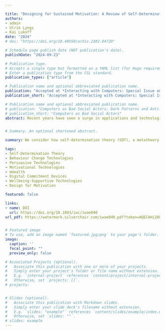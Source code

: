 ```yaml
---

title: "Designing for Sustained Motivation: A Review of Self-Determination Theory in Behaviour Change Technologies"
authors: 
- admin
- Ulrik Lyngs
- Kai Lukoff
date: "2024"
# doi: "https://doi.org/10.48550/arXiv.2302.04720"

# Schedule page publish date (NOT publication's date).
publishDate: "2024-09-23"

# Publication type.
# Accepts a single type but formatted as a YAML list (for Hugo requirements).
# Enter a publication type from the CSL standard.
publication_types: ["article"]

# Publication name and optional abbreviated publication name.
publication: "Accepted at *Interacting with Computers: Special Issue on Self-Determination Theory in HCI*. https://doi.org/10.1093/iwc/iwae040"
publication_short: "Accepted at *Interacting with Computers: Special Issue on Self-Determination Theory in HCI*. https://doi.org/10.1093/iwc/iwae040"

# Publication name and optional abbreviated publication name.
# publication: "Computers as Bad Social Actors: Dark Patterns and Anti-Patterns in Interfaces that Act Socially"
# publication_short: "Computers as Bad Social Actors"
abstract: Recent years have seen a surge in applications and technologies aimed at motivating users to achieve personal goals and improve their wellbeing. However, these often fail to promote long-term behaviour change, and sometimes even backfire. We consider how self-determination theory (SDT), a metatheory of human motivation and wellbeing, can help explain why such technologies fail, and how they may better help users internalise the motivation behind their goals and make enduring changes in their behaviour. In this work, we systematically reviewed 15 papers in the ACM Digital Library that apply SDT to the design of behaviour change technologies (BCTs). We identified 50 suggestions for design features in BCTs, grounded in SDT, that researchers have applied to enhance user motivation. However, we find that SDT is often leveraged to optimise engagement with the technology itself rather than with the targeted behaviour change per se. When interpreted through the lens of SDT, the implication is that BCTs may fail to cultivate sustained changes in behaviour, as users' motivation depends on their enjoyment of the intervention, which may wane over time. An underexplored opportunity remains for designers to leverage SDT to support users to internalise the ultimate goals and value of certain behaviour changes, enhancing their motivation to sustain these changes in the long term.


# Summary. An optional shortened abstract.

summary: We consider how self-determination theory (SDT), a metatheory of human motivation and wellbeing, can help explain why such technologies fail, and how they may better help users internalise the motivation behind their goals and make enduring changes in their behaviour. By systematically reviewing 15 papers in the ACM Digital Library that apply SDT to the design of behaviour change technologies (BCTs), we evaluate suggestions in current work and highlight future opportunities.

tags:
- Self-Determination Theory
- Behaviour Change Technologies
- Persuasive Technologies
- Motivational Technologies
- mHealth
- Digital Commitment Devices
- Wellbeing-Supportive Technologies
- Design for Motivation

featured: false

links:
- name: DOI
  url: https://doi.org/10.1093/iwc/iwae040
url_pdf: https://watermark.silverchair.com/iwae040.pdf?token=AQECAHi208BE49Ooan9kkhW_Ercy7Dm3ZL_9Cf3qfKAc485ysgAAA4IwggN-BgkqhkiG9w0BBwagggNvMIIDawIBADCCA2QGCSqGSIb3DQEHATAeBglghkgBZQMEAS4wEQQMKPP5PGR3XnXrCq1tAgEQgIIDNcMcXtLyfyp-36xppXiKTEDTO2rjktLToEoz0-8bX0QwF86Kfabf6O4-JUiDsDbUmjA3xwEz3XqX90QqaEHEVwEJV90hFk-IaViI3FfmhdGQkWNLznIKxgBvn1Lzn42Mab1wGEUkqvA59OcgxWwT2HCGx360KpxqSt-sXBDjeUzP6q7ZeySzO-21NRhGEkNUVF2-241sheM3cdNJDWB4nNz5SSahl60qzBIjkml_cmW2h0p6d56jRlgIXlbh58IMEMcSSWVDRDFe4VczHJUA7mpLBATgRA4EX9oG7KihXB1FC8CArOuzcWX1WqtE45-u8Rji_UYJ9-B7uOXUvwiScqFlMPFURWw2WoA5bSVgayZ89Dsl9k-1pEsc1pGbb_S16TjYqkLkloyrr2ZDwjE71BdcaC-f7a7_WGZ7Uc3Iqg0mx9rcEImWGQSr8Rx_TCvFWSyVJwIZIWPNqNCn_sDq-DeC2kaWcdHmjrm9LnpQNoB7wkL57JWASFalwVICaeCej4Mbgm1D9eFYdEVx0lfWdzSDmbU8UIBVR-m21Vx7zkzJvjWd8_2v9odxOJP0eDU-NfyInrGp7KEJl41p99ilcGp7QxcyBNTaVd08VKv8KwCfe4iXYPbtyinrg5ePfj0APFEt2Sg0Tr-lGFlSVBMlX0EL9vBVi9aeWrY9_BoJw6Cm0dNUodg_Y8TPwqDa0odOLofMS2SQrJkuHgX_n5txe6HEaNcJCZ3G6bahhVfW1K7t7tdyqo8oIt35WsP5dIw-1JhjJpZuJR-PFFuHXtPFZXJAOvHNyl_x4khjT1Ye4E2jyBEDwEJK_yBkGtd5F9mT7CSiaKZGSw5QBdtukCW9BCjfwkauUOIcNggkK_hYEWxWJvSXJAifDKm4QIDjK78LvS-TpjcQeiWjR9Hn1a6bVpY43G-BHb5j76Eb-2iq7baFoNQwmwdZFqg1cF3Lba5tWuozxKcJj6f4DZ8Z7qhVLllhnh-6ziQODFefWAbW-aMkD_0LeB5H6NQtTKOILh2pAQ5704CRzWUx8W4nRHE59PtZGVSqMaPEC23IIW3mY9ms57bwcVjqUyOw-CL9vmwwR_ncbfcL


# Featured image
# To use, add an image named `featured.jpg/png` to your page's folder. 
image:
  caption: ''
  focal_point: ""
  preview_only: false

# Associated Projects (optional).
#   Associate this publication with one or more of your projects.
#   Simply enter your project's folder or file name without extension.
#   E.g. `internal-project` references `content/project/internal-project/index.md`.
#   Otherwise, set `projects: []`.
# projects:


# Slides (optional).
#   Associate this publication with Markdown slides.
#   Simply enter your slide deck's filename without extension.
#   E.g. `slides: "example"` references `content/slides/example/index.md`.
#   Otherwise, set `slides: ""`.
# slides: example
---
```



